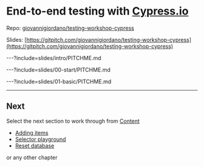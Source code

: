 # End-to-end testing with [Cypress.io](https://cypress.io)

Repo: [giovannigiordano/testing-workshop-cypress](https://github.com/giovannigiordano/testing-workshop-cypress)

Slides: [https://gitpitch.com/giovannigiordano/testing-workshop-cypress](https://gitpitch.com/giovannigiordano/testing-workshop-cypress)

---?include=slides/intro/PITCHME.md

---?include=slides/00-start/PITCHME.md

---?include=slides/01-basic/PITCHME.md

---

## Next

Select the next section to work through from [Content](https://github.com/giovannigiordano/testing-workshop-cypress#content-)

- [Adding items](https://gitpitch.com/giovannigiordano/testing-workshop-cypress?p=slides/02-adding-items)
- [Selector playground](https://gitpitch.com/giovannigiordano/testing-workshop-cypress?p=slides/03-selector-playground)
- [Reset database](https://gitpitch.com/giovannigiordano/testing-workshop-cypress?p=slides/04-reset-state)

or any other chapter
